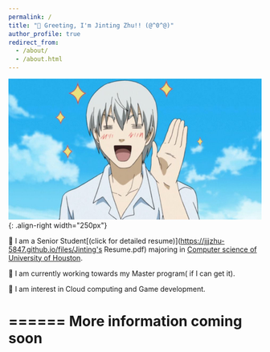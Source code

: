 ```yaml
---
permalink: /
title: "👋 Greeting, I'm Jinting Zhu!! (@^0^@)"
author_profile: true
redirect_from: 
  - /about/
  - /about.html
---
```

![Illustration of combining vision and language modalities](/images/hello.jpg){: .align-right width="250px"}

🤖 I am  a Senior Student[(click for detailed resume)](https://jjjzhu-5847.github.io/files/Jinting's Resume.pdf) majoring in [Computer science of University of Houston](https://www.uh.edu/nsm/computer-science/).

🚗 I am currently working towards my Master program( if I can get it).

🚀 I am interest in Cloud computing and Game development.

======
More information coming soon
======
